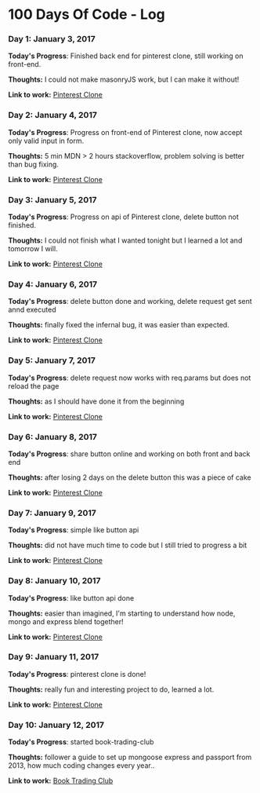 # 100 Days Of Code - Log

### Day 1: January 3, 2017

**Today's Progress**: Finished back end for pinterest clone, still working on front-end.

**Thoughts:** I could not make masonryJS work, but I can make it without!

**Link to work:** [Pinterest Clone](https://github.com/Kornil/pinterest-clone)

### Day 2: January 4, 2017

**Today's Progress**: Progress on front-end of Pinterest clone, now accept only valid input in form.

**Thoughts:** 5 min MDN > 2 hours stackoverflow, problem solving is better than bug fixing.

**Link to work:** [Pinterest Clone](https://github.com/Kornil/pinterest-clone)

### Day 3: January 5, 2017

**Today's Progress**: Progress on api of Pinterest clone, delete button not finished.

**Thoughts:** I could not finish what I wanted tonight but I learned a lot and tomorrow I will.

**Link to work:** [Pinterest Clone](https://github.com/Kornil/pinterest-clone)

### Day 4: January 6, 2017

**Today's Progress**: delete button done and working, delete request get sent annd executed

**Thoughts:** finally fixed the infernal bug, it was easier than expected.

**Link to work:** [Pinterest Clone](https://github.com/Kornil/pinterest-clone)

### Day 5: January 7, 2017

**Today's Progress**: delete request now works with req.params but does not reload the page

**Thoughts:** as I should have done it from the beginning

**Link to work:** [Pinterest Clone](https://github.com/Kornil/pinterest-clone)

### Day 6: January 8, 2017

**Today's Progress**: share button online and working on both front and back end

**Thoughts:** after losing 2 days on the delete button this was a piece of cake

**Link to work:** [Pinterest Clone](https://github.com/Kornil/pinterest-clone)

### Day 7: January 9, 2017

**Today's Progress**: simple like button api

**Thoughts:** did not have much time to code but I still tried to progress a bit

**Link to work:** [Pinterest Clone](https://github.com/Kornil/pinterest-clone)

### Day 8: January 10, 2017

**Today's Progress**: like button api done

**Thoughts:** easier than imagined, I'm starting to understand how node, mongo and express blend together!

**Link to work:** [Pinterest Clone](https://github.com/Kornil/pinterest-clone)

### Day 9: January 11, 2017

**Today's Progress**: pinterest clone is done!

**Thoughts:** really fun and interesting project to do, learned a lot.

**Link to work:** [Pinterest Clone](https://github.com/Kornil/pinterest-clone)

### Day 10: January 12, 2017

**Today's Progress**: started book-trading-club

**Thoughts:** follower a guide to set up mongoose express and passport from 2013, how much coding changes every year..

**Link to work:** [Book Trading Club](https://github.com/Kornil/book-trading-club)
